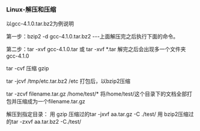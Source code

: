 ### Linux-解压和压缩

以gcc-4.1.0.tar.bz2为例说明

第一步：bzip2 -d  gcc-4.1.0.tar.bz2 
---上面解压完之后执行下面的命令。

第二步：tar -xvf gcc-4.1.0.tar 或 tar -xvf *.tar
解完之后会出现多一个文件夹 gcc-4.1.0 


tar -cvf  压缩
gzip 

tar -jcvf /tmp/etc.tar.bz2 /etc 打包后，以bzip2压缩

tar -zcvf filename.tar.gz /home/test/* 将/home/test/这个目录下的文档全部打包并压缩成为一个filename.tar.gz



解压到指定目录：
用 gzip 压缩过的tar -jxvf aa.tar.gz -C ./test/
用 bzip2压缩过的tar -zxvf aa.tar.bz2 -C./test/
